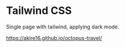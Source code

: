 # Tailwind CSS

Single page with tailwind, applying dark mode.

https://akire16.github.io/octopus-travel/
